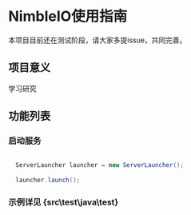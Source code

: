 
# NimbleIO使用指南

本项目目前还在测试阶段，请大家多提issue，共同完善。

## 项目意义

学习研究

## 功能列表

### 启动服务

``` java
   
  ServerLauncher launcher = new ServerLauncher();
		
  launcher.launch();
```

### 示例详见 {src\test\java\test}